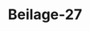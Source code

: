 ---  
schema: default  
title: Beilage-27  
organization: Team Charlie  
notes: "<p>§.1</p><p>Beilage 27 zu §. 196. Erklärung des Großherzoglich=Hessischen Herrn Gesandten von Harnier, die Be schwerdesache der Rheinpfälzischen Staatsgläubiger lit. D betreffend. Von Seiten des Großherzogthums Hessen hatte man gehofft, die Bundesversammlung werde um so lieber einen der diesseitigen Erklärung entsprechenden Beschluß fassen, als diese einerseits die Rechte aller Bundesglieder achtend, anderseits dem Interesse der Gläubiger vollständig entsprach, und zugleich im Wesentlichen den Wunsch der Bundesversammlung erfüllte, mit dem künftigen Urtheil den vorliegenden Gegenstand erschöpfend erledigt zu sehen. Es ist jedoch die diesseitige Erklärung bedingt gewesen durch die Voraussetzung, diese hohe Versammlung werde in ihrem Beschlusse anerkennen und aussprechen, daß das Groß herzogthum Hessen nicht verbunden sey, dem eröffneten Austrägalverfahren beizutreten. Der entworfene Beschluß enthält aber keineswegs eine solche Anerkennung, vielmehr umgeht er ausdrücklich die Entscheidung der Frage: « ob die Großherzoglich-Hessische Regierung, nachdem sie weder bei dem Versuche der Güte, noch bei der Vereinbarung über die Austrägalinstanz concurrirt hatte, e zu einer Theilnahme an diesem Rechtsstreite vor jener Austrägalinstanz verpflich atet sey?» Es ist mithin die diesseitige Erklärung, welche man, bedingt gegeben, unbedingt an nehmen will, nicht entsprechend, und die Gesandtschaft beauftragt, dieser hohen Versamm lung zu eröffnen, daß man sich von Seiten des Großherzogthums Hessen bei jener Beschluß fassung nicht beruhigen, und sich, wenn auf derselben beharrt werden wolle, nicht an die diesseitige Erklärung gebunden erachte. Die Großherzogliche Bundestagsgesandtschaft ist demnach ferner angewiesen, darauf anzutragen, daß dieser Gegenstand einer nochmaligen Erörterung der Bundesversammlung vorgelegt werden möge. Die Frage selbst, die in dem entworfenen Beschlusse richtig ausgedrückt worden ist, nämlich« ob die Großherzoglich-Hessische Regierung, nachdem sie weder bei dem Versuch der « Gute, noch bei der Vereinbarung uͤber die Austraͤgalinstanz concurrirt hatte, zu einer 4 Theilnahme an diesem Rechtsstreite vor jener Austrägalinstanz verpflichtet sey?» kann bei jedem Bundesgliede vorkommen. Sie ist daher keine andere als diese: Kann ein deutscher Bundesfürst gezwungen werden, sich einem Gerichte zu unter werfen, zu dessen Wahl er nicht concurriren konnte? Giebt es (mit anderen Wor ten) eine Austrägalinstanz für einen souverainen deutschen Regenten, ohne daß er an Vorschlag und Auswahl des Gerichts hätte Theil nehmen können? Einem solchen Zwange steht aber I. die Natur eines jeden Austrägalgerichts und der Begriff eines jeden souverainen Staates oder Fürsten auf das Bestimmteste entgegen. Die deutschen Souveraine sind nicht Privatpersonen, die einem durch Andere angeordneten Richter sich unterwerfen müssen; sie sind unabhängige Regenten, die nur selbst gewählten Gerichten, nur durch freie Wahl ent standenen Schiedsrichtern, den Austrag ihrer Streitigkeiten übertragen konnten. Es wäre gewiß nicht passend, hier umständlich beweisen zu wollen, daß Austräge, daß alle Austrägalinstanzen, schon nach ihrem Begriffe, schon nach der Natur der Sache, ledig lich durch freie Wahl der Interessenten stets entstehen konnten und entstehen können. II. Was hier erwähnt wurde, müßte, weil es dem Begriff einer jeden Austrägalinstanz entspricht, von selbst sich verstehen, wenn es auch nicht in der bestehenden Bundesgesetz gebung ausgedrückt wäre. Daß diese sich aber keineswegs hiervon entfernt hat, daß sie vielmehr diesen Grundsätzen in den einstimmig gefaßten Beschlüssen von 1817 und 1820 vollständig und ausdrücklich gehuldigt hat, ist allgemein bekannt und anerkannt. III. Will man daher dasjenige, was die Natur der Sache mit sich bringt, was zugleich die bestehende Gesetzgebung ausdrücklich bestätigt, bestreiten, d. h. weigert man sich, anzu erkennen, daß ein deutscher Fürst nicht gezwungen werden könne, sich einem von Andern bestellten Gerichte zu unterwerfen; so muß doch für eine solche Ansicht, die der Natur der Sache, die der über Austrägalinstanzen bestehenden Gesetzgebung widerspricht, ein be stimmter entscheidender Grund angeführt werden. Dieser Grund kann nach dem Stande dieser Discussion nur ein doppelter seyn: Un anwendbarkeit des Beschlusses vom 3. August 1820 über die Austrägal Instanzen auf die durch den Artikel 30 der Schlußacte veranlaßten Aus trägalinstanzen, und Möglichkeit einer Adcitation. 1) Unanwendbarkeit des Beschlusses vom 3. August 1820 über die Aus trägalinstanzen auf die durch den Artikel 30 der Schlußacte ver- anlaßten Austrägalinstanzen.Man hat nämlich zu behaupten versucht, der Beschluß vom 3. August 1820 rede nicht von dem Austrägalverfahren, das durch den Artikel 30 der Schlußacte, durch Privatfor derungen von Gläubigern veranlaßt werde. Da nun dieser Artikel 30 das Recht der Bun desglieder, an einer Wahl des Austrägalgerichts Theil zu nehmen, nicht ausspreche, so sey auch ein solches nicht vorhanden. Diesseits widerspricht man dieser Behauptung auf das Bestimmteste. Diese Beschlüsse der Wiener Ministerial=Conferenz betreffen das bei Aufstellung der Austrägal Instanzen zu beobachtende Verfahren ganz allgemein und ohne alle Ausnahme: sie unterscheiden nicht, ob die Austrägalinstanz auf Verlangen eines Bundesstaates oder auf Ansuchen von Glaubigern eroͤffnet worden; ob, mit andern Worten, die Veranlassung zum Austrage der Streitigkeiten zwischen Bundesgliedern, von diesen selbst, oder von Privatpersonen gegeben worden. Es ist nicht gegründet, daß die Veranlassung zur Austrägalinstanz eine doppelte, wesentlich verschiedene, Austrägalinstanz begründe; es ist nicht gegründet, daß, wie jene Behauptung von selbst mit sich führt, die Wiener Ministerial=Conferenz den großen, den ungemein großen Fehler begangen habe, durch den Artikel 30 der Schlußacte ein Institut, ein selbstständiges Institut, geschaffen zu haben, ohne die geringste Norm für das Verfahren bei demselben gegeben, ohne im Geringsten bestimmt zu haben, wie denn dieß Institut ins Leben treten, wie es zu irgend einem gedeihlichen Resultate sich bewegen könne? Wäre aber auch dieser ungemein große und wahrlich nicht zu vermuthende Fehler vorgefallen; müßte man annehmen, daß eine solche auffallende Lücke von keinem einzigen Mitgliede der Wiener Ministerial-Conferenz bemerkt worden wäre (was man jedoch diesseits auf das Bestimmteste in Abrede stellt): so folgte doch noch keineswegs daraus, was man daraus ableiten will. Denn die Veranlassung einer Austrägalinstanz hat doch der angeführte Artikel 30 der Wiener Schlußacte befohlen, und daß mit jeder Austrägalinstanz, nach ihrem Begriff, nach der Ratur der Sache, das Recht, an der Wahl des Ge richts Theil zu nehmen, wesentlich verbunden ist, kann keinem Zweifel unterliegen. Es kann also auf den Artikel 30 der Schlußacte eine Verweigerung der diesseits ver langten Anerkennung nicht gegründet werden. 2) Möglichkeit einer Adcitation. Schon früher wurde bemerkt, daß man neuerdings ziemlich allgemein Adcitationen im gemeinen deutschen Processe als ein Unding anerkenne. Jedenfalls aber ist für die Bundesgesetzgebung, ist für die Austrägalinstanzen diese Sache klar und entschieden. In den Verhandlungen der Wiener Ministerial-Conferenzen hatte ein Entwurf der Beschlüsse über Austrägalinstanzen die Möglichkeit von Adcitationen ausgesprochen. Allgemein stimmte man der Bemerkung der Königlich-Hannöverischen Herren Bevollmächtigten bei, daß die Adcitation eines Dritten zu einem Austrägal-Processe nicht zulässig sey, eweil die Jurisdiction des Austrägalgerichts einzig und allein auf der Wahl der «principaliter litigantium beruhe, und das adcitirte Bundesglied, wenn der Satz ebliebe, wie er in Antrag gebracht ist, ohne sein Zuthun, ex facto alieno, verbind slich gemacht würde, vor einem, in Ansehung seiner, incompetenten Richter zu er escheinen und Recht zu nehmen, weßhalb die Herren Bevollmaͤchtigten glauben, daß die «Adcitation nur dann statt finden könne, wenn selbige bei der Vermittlungs-Com emission zur Sprache gebracht, und der Adcitat zur Wahl des Gerichts szugezogen wird, und mit allgemeiner Zustimmung dieser Conferenz, wurde hiernach der 3. Art. der Wiener Ministerial-Bestimmungen (des nachherigen Bundestagsbeschlusses vom 3. August 1820) geändert, mithin jede Adcitation im Austrägalverfahren untersagt. Daß aber Verfügungen, welche Adcitationen enthalten, nicht bloß dem Austrägal gerichte, sondern auch der Bundesversammlung untersagt sind, erhellet nicht bloß aus der Natur eines jeden gewählten Gerichts, sondern auch durch den 2. Art. der ebenerwaͤhnten Bestimmungen, welcher der Bundesversammlung alle weitere Einwirkung auf Leitung des Processes und auf Entscheidung des Streites untersagt. Wie will, wie kann man daher, vermöge angeblicher Möglichkeit einer Adcita tion, sich weigern, anzuerkennen, daß ein deutscher Fürst nicht gezwungen werden könne, sich einem Gerichte zu unterwerfen, an dessen Wahl er nicht Theil nehmen konnte? Man hat zwar in neueren Aeusserungen erwähnt, daß hier von einer Adcitation in der That die Rede nicht sey. Allein eines Theils ist im Laufe dieser Erörterung nicht nur mehrmals von Aocitationen, ja sogar von einem möglicher Weise darauf folgenden Contumacialverfahren die Rede gewesen, ohne daß die Unzulässigkeit solcher, dem Begriffe jeder Austrägalinstanz und den bestehenden Gesetzen direct zuwider laufender, Verfügungen anerkannt worden wäre, und man hat mitunter hierauf eine diesseitige Verbindlichkeit zu dem angesonnenen Beitritt zu gründen versucht. Andern Theils, wenn weder die Möglichkeit einer Ad citation, noch, wie unter 1) ausgeführt ist, die Unanwendbarkeit des Beschlusses vom 3. August 1820 über die Austrägalinstanzen auf die durch den Art. 30 der Schlußacte veranlaßten Austrägalinstanzen behauptet werden kann wo wäre denn sonst ein bestimmter Grund gedenkbar oder vorhanden, um die diesseits verlangte Beantwortung der in dem hier entworfenen Beschlusse unentschiedenen Frage zu verweigern?Es haben zwar mehrere Stimmen Anstand genommen, an der Entscheidung einer Frage Theil zu nehmen, welche, wie diese Erörterungen zeigten, nicht unbezweifelt sey. Allein bei einem jeden, der Bundesversammlung vorgelegten und an und für sich zu ihrer Competenz gehörigen Gegenstande, kann es doch wohl nicht darauf ankommen, ob über eine oder die andere Ansicht Zweifel entstehen oder vorgetragen werden, sondern nur dar auf, worauf diese Zweifel beruhen, und ob die Gründe derselben von der Bundesver sammlung als richtig befunden werden. Die Großherzogliche Gesandtschaft ist daher auch beauftragt, darauf anzutragen, daß diese hohe Versammlung nochmals die beiden Gründe, auf welche, vereint oder einzeln, man die Verweigerung der diesseits verlangten Anerkennung stützen zu können glaubt, einer Prü fung unterziehe, und sich darüber ausspreche, ob sie den einen oder den andern dieser Gründe als genügend und richtig anerkenne. Zugleich muß die Gesandtschaft hiermit die Erklärung verbinden, wie das Großherzog thum, nachdem einmal die Behauptung von seinem, ohne eigene freiwillige Zustimmung möglichen, Beitritt zu dem eröffneten Austrägalverfahren aufgestellt worden ist, sich es schul dig ist, bei einem jeden Beschlusse sich nicht zu beruhigen, der es nicht klar und deutlich ausspricht: daß ein deutscher Fürst nicht gezwungen werden kann, sich einem Gerichte, an dessen Wahl er nicht Theil nehmen konnte, zu unterwerfen, daß mithin Hessen nicht verbun den ist, dem eröffneten Austrägalverfahren beizutreten. Sollte man indessen immer noch Anstand nehmen, diesem Begehren vollständig zu ent sprechen; sollte man glauben, durch eine solche Erklärung nicht bloß, wie maa es diesseits ansieht, sich über den Sinn, in welchem man die Sache der Gläubiger an den Austrägal Gerichtshof früher gewiesen hat, auszusprechen, sondern zugleich einen Punct, der in gesetzgebende Verfügungen eingreife, zu bestimmen, oder sollte man der Wichtigkeit des Ge genstandes es angemessen erachten, darüber vor einem Beschlusse zu berichten: so will man sich es diesseits gerne gefallen lassen, daß vorerst die Ansichten der verbuͤndeten Regierungen selbst erbeten werden, daß man also alsbaldige Berichtserstattung und Instructions-Einholung be schliesse, — wenn man nicht vorziehen will, ein neues selbstständiges Austrägalverfahren zwischen Baiern und Hessen einzuleiten, welchem Hessen sich um desto weniger entziehen wird, da durch diese Einleitung von selbst zugleich sehr bestimmt ausgesprochen würde, daß Hessen, dem bereits eröffneten Austrägalverfahren beizutreten, keineswegs verpflichtet sey. Daß ihm die dadurch etwa entstehende Verzögerung in Ansehung der Gläubiger nicht zu zurechnen sey, hat Hessen durch sein früheres Anerbieten bewiesen. v. Harnier.</p>"  
resources:  
- format: png  
  name: Page164[1].png  
  url: ../../Protokolle_BV_14_1822/Beilage-27/Page164[1].png  
- format: png  
  name: Page165[1].png  
  url: ../../Protokolle_BV_14_1822/Beilage-27/Page165[1].png  
- format: png  
  name: Page166[1].png  
  url: ../../Protokolle_BV_14_1822/Beilage-27/Page166[1].png  
- format: png  
  name: Page167[1].png  
  url: ../../Protokolle_BV_14_1822/Beilage-27/Page167[1].png  
- format: png  
  name: Page168[1].png  
  url: ../../Protokolle_BV_14_1822/Beilage-27/Page168[1].png  
category:   
  - Protokolle_BV_14_1822  
maintainer: Frank Chen  
maintainer_email: t08zc21@abdn.ac.uk  
---